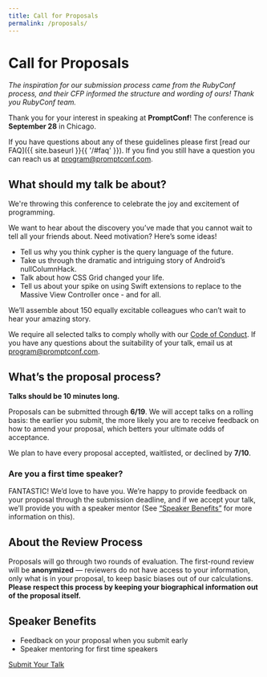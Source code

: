 ```yaml
---
title: Call for Proposals
permalink: /proposals/
---
```


# Call for Proposals

*The inspiration  for our submission process came from the RubyConf process, and their CFP informed the structure and wording of ours! Thank you RubyConf team.*

Thank you for your interest in speaking at **PromptConf**! The conference is **September 28** in Chicago.

If you have questions about any of these guidelines please first [read our FAQ]({{ site.baseurl }}{{ '/#faq' }}). If you find you still have a question you can reach us at [program@promptconf.com](mailto:program@promptconf.com).

## What should my talk be about?

We're throwing this conference to celebrate the joy and excitement of programming.

We want to hear about the discovery you’ve made that you cannot wait to tell all your friends about. Need motivation? Here’s some ideas!

- Tell us why you think cypher is the query language of the future. 
- Take us through the dramatic and intriguing story of Android’s nullColumnHack.
- Talk about how CSS Grid changed your life.
- Tell us about your spike on using Swift extensions to replace to the Massive View Controller once - and for all. 

We’ll assemble about 150 equally excitable colleagues who can’t wait to hear your amazing story.

We require all selected talks to comply wholly with our [Code of Conduct](conduct.html). If you have any questions about the suitability of your talk, email us at [program@promptconf.com](mailto:program@promptconf.com).

## What’s the proposal process?

**Talks should be 10 minutes long.**

Proposals can be submitted through **6/19**. We will accept talks on a rolling basis: the earlier you submit, the more likely you are to receive feedback on how to amend your proposal, which betters your ultimate odds of acceptance. 

We plan to have every proposal accepted, waitlisted, or declined by **7/10**.

### Are you a first time speaker? 

FANTASTIC! We’d love to have you. We’re happy to provide feedback on your proposal through the submission deadline, and if we accept your talk, we’ll provide you with a speaker mentor (See [“Speaker Benefits”](#speaker-benefits) for more information on this).

## About the Review Process

Proposals will go through two rounds of evaluation. The first-round review will be **anonymized** — reviewers do not have access to your information, only what is in your proposal, to keep basic biases out of our calculations. **Please respect this process by keeping your biographical information out of the proposal itself.**

## Speaker Benefits

- Feedback on your proposal when you submit early
- Speaker mentoring for first time speakers

<a class='button' href='/404'>Submit Your Talk</a>